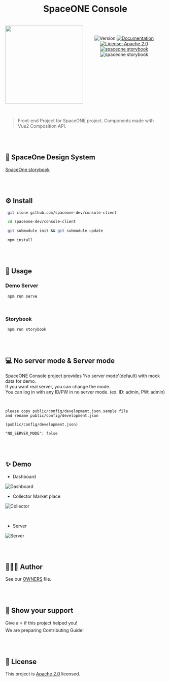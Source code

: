 
<h1 align="center">SpaceONE Console</h1>  
  
<br/>  
<div align="center" style="display:flex;">  
  <img width="245" src="https://user-images.githubusercontent.com/35549653/76694897-de236300-66bb-11ea-9ace-b9edde9c12da.png">  
  <p> <br>
<img  alt="Version"  src="https://img.shields.io/badge/version-0.9-blue.svg?cacheSeconds=2592000"  />  
<a  href="https://spaceone-dev.gitbook.io/user-guide/"  target="_blank">  
<img  alt="Documentation"  src="https://img.shields.io/badge/documentation-yes-brightgreen.svg"  />  
</a>  
<a  href="https://www.apache.org/licenses/LICENSE-2.0"  target="_blank">  
<img  alt="License: Apache 2.0"  src="https://img.shields.io/badge/License-Apache 2.0-yellow.svg"  />  
</a> <br>
<a href="http://storybook.developer.spaceone.dev/"  target="_blank">  
    <img alt="spaceone storybook" src="https://img.shields.io/badge/DesginSystem-SpaceOne-blueviolet.svg?logo=storybook" />  
</a>  
    <img alt="spaceone storybook" src="https://github.com/spaceone-dev/console/workflows/StoryBook%20CD/badge.svg?branch=master" />  
</p>  
  
</div>    
  
&nbsp;  
  
> Front-end Project for SpaceONE project. Components made with Vue2 Composition API.  

&nbsp;  
&nbsp;  
  
## 🧩 SpaceOne Design System  
[SpaceOne storybook](http://storybook.developer.spaceone.dev/)  
  
 &nbsp;  
 &nbsp;   

  
## ⚙️ Install  
  
```sh  
 git clone github.com/spaceone-dev/console-client 

 cd spaceone-dev/console-client 

 git submodule init && git submodule update 

 npm install  
```  
&nbsp;  
&nbsp;  
  
    
  
## 🚀 Usage  
  
  ### Demo Server  
```  
 npm run serve 
```  
&nbsp;  
  
### Storybook  
```  
 npm run storybook
```  
&nbsp;  
&nbsp;  
   
## 💻 No server mode & Server mode  
SpaceONE Console project provides 'No server mode'(default) with mock data for demo.  
If you want real server, you can change the mode.  
You can log in with any ID/PW in no server mode. (ex. ID: admin, PW: admin)
  
&nbsp;  
  
```  
please copy public/config/development.json.sample file
and rename public/config/development.json

(public/config/development.json)  
  
"NO_SERVER_MODE": false  
```  
&nbsp;  
&nbsp;  

## ✨ Demo

 - Dashboard

![Dashboard](https://user-images.githubusercontent.com/35549653/76824528-bfa79e00-685a-11ea-8045-d334b3854b48.png)
&nbsp; 
 - Collector Market place 

![Collector](https://user-images.githubusercontent.com/35549653/76824520-bb7b8080-685a-11ea-91fc-400ac470391d.png)

&nbsp; 
 - Server

![Server](https://user-images.githubusercontent.com/35549653/76824531-c1716180-685a-11ea-8a0e-fc8210c68b4e.png)
  
&nbsp;  
&nbsp;
  
## 👨‍👩‍👧 Author  
  
See our [OWNERS](https://github.com/spaceone-dev/console/blob/master/AUTHORS) file.   
  
&nbsp;  
&nbsp;  
    
    
  
## 👋 Show your support  
  
Give a ⭐️ if this project helped you!   
We are preparing Contributing Guide!  
   
&nbsp;  
&nbsp;  
   
    
  
## 📝 License  
  
    
This project is [Apache 2.0](https://www.apache.org/licenses/LICENSE-2.0) licensed.
